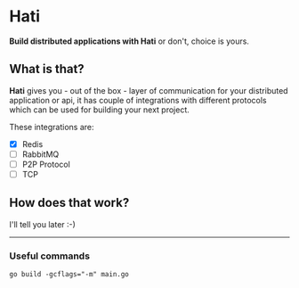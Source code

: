 # Hati

**Build distributed applications with Hati** or don't, choice is yours.

## What is that?

**Hati** gives you - out of the box - layer of communication for your distributed application or api, it has couple of integrations with different protocols which can be used for building your next project.

These integrations are:

- [x] Redis
- [ ] RabbitMQ
- [ ] P2P Protocol
- [ ] TCP

## How does that work?

I'll tell you later :-)

---

### Useful commands

```
go build -gcflags="-m" main.go
```
